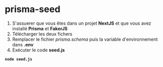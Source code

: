 # prisma-seed
1. S'assuerer que vous êtes dans un projet **NextJS** et que vous avez installé **Prisma** et **FakerJS**
2. Télécharger les deux fichers
3. Remplacer le fichier *prisma.schema* puis la variable d'environnement dans **.env**
4. Exécuter le code **seed.js**
    
  **``node seed.js``**

